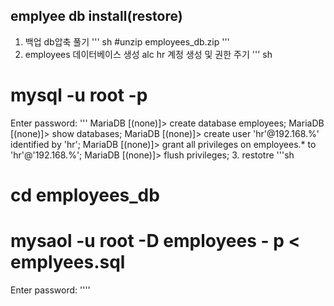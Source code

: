 ## emplyee db install(restore)

1. 백업 db압축 풀기
''' sh
#unzip employees_db.zip
'''
2. employees 데이터베이스 생성 alc hr 계정 생성 및 권한 주기
''' sh
# mysql -u root -p
Enter password: '''
MariaDB [(none)]> create database employees;
MariaDB [(none)]> show databases;
MariaDB [(none)]> create user 'hr'@192.168.%' identified by 'hr';
MariaDB [(none)]> grant all privileges on employees.* to 'hr'@'192.168.%';
MariaDB [(none)]> flush privileges;
3. restotre
'''sh
# cd employees_db
# mysaol -u root -D employees - p < emplyees.sql
Enter password:
''''

